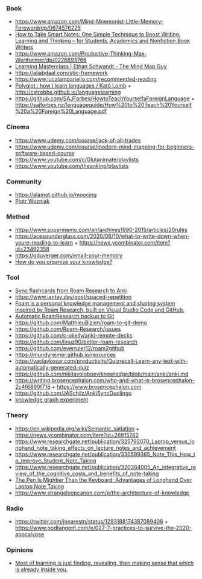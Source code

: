 ### Book

- https://www.amazon.com/Mind-Mnemonist-Little-Memory-Foreword/dp/0674576225
- [How to Take Smart Notes: One Simple Technique to Boost Writing, Learning and Thinking – for Students, Academics and Nonfiction Book Writers](https://www.amazon.com/gp/product/1542866502)
- https://www.amazon.com/Productive-Thinking-Max-Wertheimer/dp/0226893766
- [Learning Masterclass |  Ethan Schwandt - The Mind Map Guy](https://www.youtube.com/playlist?list=PLus5uUwK9fLFb9bykGTf4bLdqdtHVeNYN)
- https://aliabdaal.com/stic-framework
- https://www.lucalampariello.com/recommended-reading
- [Polyglot : how I learn languages / Kató Lomb](https://www.tesl-ej.org/books/lomb-2nd-Ed.pdf) + http://cstrobbe.github.io/languagelearning
- https://github.com/SAJForbes/HowtoTeachYourselfaForeignLanguage + https://sajforbes.nz/languageguide/How%20to%20Teach%20Yourself%20a%20Foreign%20Language.pdf

### Cinema

- https://www.udemy.com/course/jack-of-all-trades
- https://www.udemy.com/course/modern-mind-mapping-for-beginners-software-based-course
- https://www.youtube.com/c/Glutanimate/playlists
- https://www.youtube.com/theanking/playlists

### Community

- https://alamot.github.io/moocing
- [Piotr Wozniak](https://www.wired.com/2008/04/ff-wozniak)

### Method

- https://www.supermemo.com/en/archives1990-2015/articles/20rules
- https://acesounderglass.com/2020/06/10/what-to-write-down-when-youre-reading-to-learn + https://news.ycombinator.com/item?id=23492358
- https://gduverger.com/email-your-memory
- [How do you organize your knowledge?](https://news.ycombinator.com/item?id=26935838)


### Tool

- [Sync flashcards from Roam Research to Anki](https://github.com/chronologos/roam-to-anki)
- https://www.iantay.dev/post/spaced-repetition
- [Foam is a personal knowledge management and sharing system inspired by Roam Research, built on Visual Studio Code and GitHub.](https://foambubble.github.io/foam)
- [Automatic RoamResearch backup to Git](https://github.com/MatthieuBizien/roam-to-git)
- https://github.com/MatthieuBizien/roam-to-git-demo
- https://github.com/Roam-Research/issues
- https://github.com/c-okelly/anki-remote-decks
- https://github.com/linuz90/better-roam-research
- https://github.com/everruler12/roam2github
- https://mundyreimer.github.io/resources
- https://vaclavkosar.com/productivity/Quizrecall-Learn-any-text-with-automatically-generated-quiz
- https://github.com/nikitavoloboev/knowledge/blob/main/anki/anki.md
- https://writing.brosencephalon.com/who-and-what-is-brosencephalon-2c4f6890f718 + https://www.brosencephalon.com
- https://github.com/JASchilz/AnkiSyncDuolingo
- [knowledge graph experiment](https://gist.github.com/cldwalker/442b412ba9e1d0fae06772d503b0a298)


### Theory

- https://en.wikipedia.org/wiki/Semantic_satiation + https://news.ycombinator.com/item?id=26915742
- https://www.researchgate.net/publication/325792070_Laptop_versus_longhand_note_taking_effects_on_lecture_notes_and_achievement
- https://www.researchgate.net/publication/330599365_Note_This_How_to_Improve_Student_Note_Taking
- https://www.researchgate.net/publication/320364005_An_integrative_review_of_the_cognitive_costs_and_benefits_of_note-taking
- [The Pen Is Mightier Than the Keyboard: Advantages of Longhand Over Laptop Note Taking](https://journals.sagepub.com/doi/10.1177/0956797614524581)
- https://www.strangeloopcanon.com/p/the-architecture-of-knowledge

### Radio

- https://twitter.com/jnearestn/status/1293188174387089408 + https://www.podtangent.com/e/027-7-practices-to-survive-the-2020-apocalypse

### Opinions

- [Most of learning is just finding, revealing, then making sense that which is already inside you.](https://twitter.com/paulportesi/status/1380765616085213191)